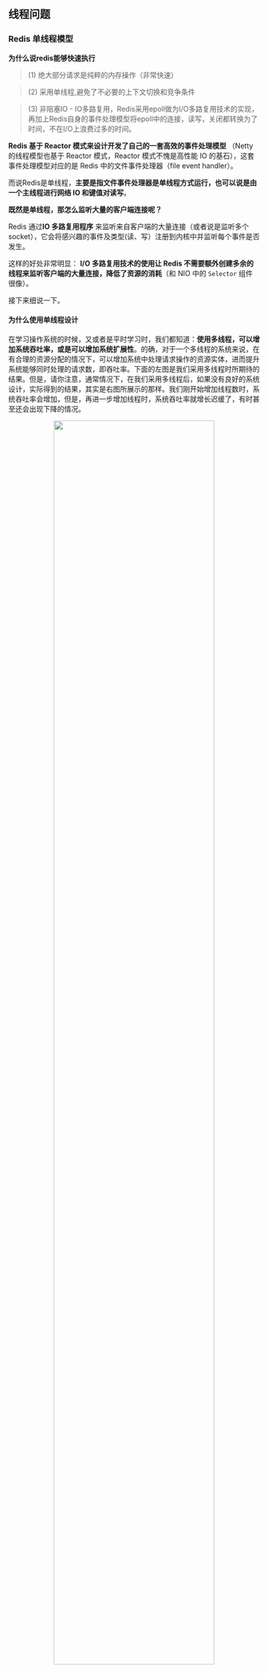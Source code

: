## 线程问题

###  Redis 单线程模型

**为什么说redis能够快速执行**

> (1) 绝大部分请求是纯粹的内存操作（非常快速）

> (2) 采用单线程,避免了不必要的上下文切换和竞争条件

> (3) 非阻塞IO - IO多路复用，Redis采用epoll做为I/O多路复用技术的实现，再加上Redis自身的事件处理模型将epoll中的连接，读写，关闭都转换为了时间，不在I/O上浪费过多的时间。

**Redis 基于 Reactor 模式来设计开发了自己的一套高效的事件处理模型** （Netty 的线程模型也基于 Reactor 模式，Reactor 模式不愧是高性能 IO 的基石），这套事件处理模型对应的是 Redis 中的文件事件处理器（file event handler）。

而说Redis是单线程，**主要是指文件事件处理器是单线程方式运行，也可以说是由一个主线程进行网络 IO 和键值对读写**。

**既然是单线程，那怎么监听大量的客户端连接呢？**

Redis 通过**IO 多路复用程序** 来监听来自客户端的大量连接（或者说是监听多个 socket），它会将感兴趣的事件及类型(读、写）注册到内核中并监听每个事件是否发生。

这样的好处非常明显： **I/O 多路复用技术的使用让 Redis 不需要额外创建多余的线程来监听客户端的大量连接，降低了资源的消耗**（和 NIO 中的 `Selector` 组件很像）。

接下来细说一下。

#### 为什么使用单线程设计

在学习操作系统的时候，又或者是平时学习时，我们都知道：**使用多线程，可以增加系统吞吐率，或是可以增加系统扩展性**。的确，对于一个多线程的系统来说，在有合理的资源分配的情况下，可以增加系统中处理请求操作的资源实体，进而提升系统能够同时处理的请求数，即吞吐率。下面的左图是我们采用多线程时所期待的结果。但是，请你注意，通常情况下，在我们采用多线程后，如果没有良好的系统设计，实际得到的结果，其实是右图所展示的那样。我们刚开始增加线程数时，系统吞吐率会增加，但是，再进一步增加线程时，系统吞吐率就增长迟缓了，有时甚至还会出现下降的情况。

<center><img src="assets/image-20220728184422791.png" width="80%"></center>

为什么会出现这种情况呢？一个关键的瓶颈在于，系统中通常会存在被多线程同时访问的共享资源，比如一个共享的数据结构。当有多个线程要修改这个共享资源时，为了保证共享资源的正确性，就需要有额外的机制进行保证，而这个额外的机制，就会带来额外的开销。

共享资源的安全访问一直是多线程开发中的一个难点问题，如果没有精细的设计，比如说，只是简单地采用一个粗粒度互斥锁，就会出现不理想的结果：即使增加了线程，大部分线程也在等待获取访问共享资源的互斥锁，并行变串行，系统吞吐率并没有随着线程的增加而增加。而且，采用多线程开发一般会引入同步原语来保护共享资源的并发访问，这也会降低系统代码的易调试性和可维护性。为了避免这些问题，Redis 直接采用了单线程模式。

#### 为什么redis的单线程很快？

通常来说，单线程的处理能力要比多线程差很多，但是 Redis 却能使用单线程模型达到每秒数十万级别的处理能力，这是为什么呢？其实，这是 Redis 多方面设计选择的一个综合结果。

- 一方面，**Redis 的大部分操作在内存上完成**，再加上它采用了高效的数据结构，例如哈希表和跳表，这是它实现高性能的一个重要原因；
- 另一方面，就是 **Redis 采用了多路复用机制**，使其在网络 IO 操作中能并发处理大量的客户端请求，实现高吞吐率。接下来，我们就重点学习下多路复用机制。



### redis是单线程吗？

这里可以直接说结论：**redis不是单线程的，而是一个主线程进行网络 IO 和键值对读写，另外有三个常驻BIO线程分别处理：关闭文件、异步AOF刷盘、懒惰释放。**除了这四个线程，在执行bgsave(rdbSaveBackground)和BGREWRITEAOF(rewriteAppendOnlyFileBackground)都会**fork**出一个线程进行相应的操作。特别在redis6.0中，默认还会创建128个IO线程进行读写。

其中三个常驻BIO线程是在server进行初始化的时候就创建了，具体的函数就是initServerLast和bio.h下的函数。

#### 初始化BIO线程

在main函数中，服务器初始化过程最后会调用InitServerLast函数，这个函数就两个作用：①调用bioInit()初始化三个常驻BIO线程 ；②设置服务器内存使用量

```c
void InitServerLast() {
    //初始化三个常驻BIO线程
    bioInit();
    //设置服务器内存使用量
    server.initial_memory_usage = zmalloc_used_memory();
}
```

bioInit 函数是在bio.c文件中实现的，它的主要作用就是初始化BIO线程使用的数据结构，以及调用 pthread_create 函数创建多个常驻BIO线程。

先看下相关的宏和数据结构：

```c
/* Background job opcodes */
#define BIO_CLOSE_FILE    0 /* Deferred close(2) syscall. */
#define BIO_AOF_FSYNC     1 /* Deferred AOF fsync. */
#define BIO_LAZY_FREE     2 /* Deferred objects freeing. */
#define BIO_NUM_OPS       3  //BIO线程数量，也就是任务类型数量
```

在 bio.h 文件中，你还可以看到四个宏定义，**BIO_NUM_OPS**是BIO线程数量，也就是后台BIO任务类型数量，而 BIO_CLOSE_FILE、BIO_AOF_FSYNC 和 BIO_LAZY_FREE，它们分别表示三种后台任务的操作码，这些操作码可以用来标识不同的任务：

- BIO_CLOSE_FILE：关闭文件任务；
- BIO_AOF_FSYNC：AOF新增数据刷盘任务；
- BIO_LAZY_FREE：惰性删除任务。

```c
// 保存线程的数组
static pthread_t bio_threads[BIO_NUM_OPS];
// 保存互斥锁的数组,针对bio_jobs的锁
static pthread_mutex_t bio_mutex[BIO_NUM_OPS];
// 保存条件变量的两个数组
//用于BIO线程等待任务：每创建一个任务(bioCreateBackgroundJob)则唤醒线程；在bioProcessBackgroundJobs中如果没有任务则等待
static pthread_cond_t bio_newjob_cond[BIO_NUM_OPS];
//用于其它线程等待BIO线程：当其他线程等待某任务执行完成，可以调用bioWaitStepOfType进行等待，在bioProcessBackgroundJobs中最后会取消阻塞在
static pthread_cond_t bio_step_cond[BIO_NUM_OPS];
//以后台线程方式运行的任务列表，每个数组元素是一个list
static list *bio_jobs[BIO_NUM_OPS];
//用来表示每种任务中，处于等待状态的任务个数。将该数组每个元素初始化为 0，其实就是表示初始时，每种任务都没有待处理的具体任务。
static unsigned long long bio_pending[BIO_NUM_OPS];

struct bio_job {
    time_t time; //任务创建时间
    void *arg1, *arg2, *arg3;  //任务参数，如果不止三个参数，可以通过指针指向一个结构体或类似
};
```

然后来看下bio.c#bioInit函数，主要就是干了三件事情：

1）初始化相关数据结构。bioInit 函数首先会初始化互斥锁数组和条件变量数组。然后，该函数会调用 listCreate 函数，给 bio_jobs 这个数组的每个元素创建一个列表，同时给 bio_pending 数组的每个元素赋值为 0。

2）设置线程属性和栈大小。bioInit 函数会调用 pthread_attr_init 函数，初始化线程属性变量 attr，然后调用 pthread_attr_getstacksize 函数，获取线程的栈大小这一属性的当前值，并根据当前栈大小和 REDIS_THREAD_STACK_SIZE 宏定义的大小（默认值为 4MB），来计算最终的栈大小属性值。紧接着，bioInit 函数会调用 pthread_attr_setstacksize 函数，来设置栈大小这一属性值。

3）为每种后台任务创建一个线程。调用pthread_create 函数来创建线程。

```c
int  pthread_create(pthread_t *tidp, const  pthread_attr_t *attr,
( void *)(*start_routine)( void *), void  *arg);
```

可以看到，pthread_create 函数一共有 4 个参数，分别是：

- \*tidp，指向线程数据结构pthread_t 的指针；
- \*attr，指向线程属性结构pthread_attr_t 的指针；
- \*start_routine，线程所要运行的函数的起始地址，也是指向函数的指针；
- \*arg，传给运行函数的参数。

```c
void bioInit(void) {
    pthread_attr_t attr;
    pthread_t thread;
    size_t stacksize;
    int j;

    /* Initialization of state vars and objects */
    for (j = 0; j < BIO_NUM_OPS; j++) {
        //首先初始化互斥锁数组和条件变量数组
        pthread_mutex_init(&bio_mutex[j],NULL);
        pthread_cond_init(&bio_newjob_cond[j],NULL);
        pthread_cond_init(&bio_step_cond[j],NULL);
        //调用 listCreate 函数，给 bio_jobs 这个数组的每个元素创建一个列表
        bio_jobs[j] = listCreate();
        //将 bio_pending 数组的每个元素赋值为 0
        bio_pending[j] = 0;
    }

    //初始化线程属性
    pthread_attr_init(&attr);
    //获取线程的栈大小这一属性的当前值，并根据当前栈大小和 REDIS_THREAD_STACK_SIZE 宏定义的大小（默认值为 4MB），来计算最终的栈大小属性值。
    pthread_attr_getstacksize(&attr,&stacksize);
    if (!stacksize) stacksize = 1; //针对Solaris系统做处理
    while (stacksize < REDIS_THREAD_STACK_SIZE) stacksize *= 2;
    //设置栈大小这一属性值
    pthread_attr_setstacksize(&attr, stacksize);

    //依次为每种后台任务创建一个线程。循环的次数是由 BIO_NUM_OPS 宏定义决定的，也就是 3 次。
    //相应的，bioInit 函数就会调用 3 次 pthread_create 函数，并创建 3 个线程。
    for (j = 0; j < BIO_NUM_OPS; j++) {
        void *arg = (void*)(unsigned long) j;
        //bioInit 函数让这 3 个线程执行的函数都是 bioProcessBackgroundJobs。
        //在这三次线程的创建过程中，传给这个函数的参数分别是 0、1、2，因为三种后台任务类型 BIO_CLOSE_FILE、BIO_AOF_FSYNC 和 BIO_LAZY_FREE 对应的操作码，它们的取值分别为 0、1、2。
        if (pthread_create(&thread,&attr,bioProcessBackgroundJobs,arg) != 0) {
            serverLog(LL_WARNING,"Fatal: Can't initialize Background Jobs.");
            exit(1);
        }
        bio_threads[j] = thread;
    }
}
```

这里是创建了 3 个线程，因为一共有三种后台任务，而每一个线程处理一种任务，处理函数就是bioProcessBackgroundJobs ，该函数接收的参数分别是 0、1、2 ，也就是对应的三种后台任务类型 BIO_CLOSE_FILE、BIO_AOF_FSYNC 和 BIO_LAZY_FREE 对应的操作码。



#### BIO线程处理函数

上面已经介绍了，每一个BIO后台线程对应的处理函数就是bioProcessBackgroundJobs，根据初始化时传入的参数不同，具体的操作会有些许不同。

主要的逻辑就是一个死循环，在这个循环中，线程首先会从bio_jobs中获取当前处理类型的任务，如果没有任务，则进入相应的条件变量中阻塞，直到有新的该类型任务到达，则被唤醒，在下一个循环中获取该类型任务集合中的第一个任务，并根据类型进行不同的处理：

- 任务类型是 BIO_CLOSE_FILE，则调用 close 函数；
- 任务类型是 BIO_AOF_FSYNC，则调用 redis_fsync 函数；
- 任务类型是 BIO_LAZY_FREE，则再根据参数个数等情况，分别调用 lazyfreeFreeObjectFromBioThread、lazyfreeFreeDatabaseFromBioThread 和 lazyfreeFreeSlotsMapFromBioThread 这三个函数。

具体代码如下：

```c
void *bioProcessBackgroundJobs(void *arg) {
    struct bio_job *job;
    //获取当前函数要处理的任务类型
    //三种后台任务类型 BIO_CLOSE_FILE、BIO_AOF_FSYNC 和 BIO_LAZY_FREE 对应的操作码，它们的取值分别为 0、1、2。
    unsigned long type = (unsigned long) arg;
    sigset_t sigset;

    /* Check that the type is within the right interval. */
    if (type >= BIO_NUM_OPS) {
        serverLog(LL_WARNING,
                  "Warning: bio thread started with wrong type %lu",type);
        return NULL;
    }

    /* Make the thread killable at any time, so that bioKillThreads()
     * can work reliably. */
    pthread_setcancelstate(PTHREAD_CANCEL_ENABLE, NULL);
    pthread_setcanceltype(PTHREAD_CANCEL_ASYNCHRONOUS, NULL);

    //获取锁
    pthread_mutex_lock(&bio_mutex[type]);
    /* Block SIGALRM so we are sure that only the main thread will
     * receive the watchdog signal. */
    sigemptyset(&sigset);
    sigaddset(&sigset, SIGALRM);
    if (pthread_sigmask(SIG_BLOCK, &sigset, NULL))
        serverLog(LL_WARNING,
                  "Warning: can't mask SIGALRM in bio.c thread: %s", strerror(errno));

    while(1) {
        listNode *ln;

        //如果没有当前线程要处理的任务，则根据对应的条件变量进行等待
        if (listLength(bio_jobs[type]) == 0) {
            //在pthread_cond_wait之前必须获取该共享数据的互斥锁，线程挂起时释放锁，并在满足条件离开条件变量时重新加锁
            pthread_cond_wait(&bio_newjob_cond[type],&bio_mutex[type]);
            //被唤醒了，说明有任务了，进入下一次循环
            continue;
        }
        //获取当前类型的任务集合中第一个任务
        ln = listFirst(bio_jobs[type]);
        job = ln->value;
        /* It is now possible to unlock the background system as we know have
         * a stand alone job structure to process.*/
        //释放锁
        pthread_mutex_unlock(&bio_mutex[type]);

        // 判断当前处理的后台任务类型是哪一种
        if (type == BIO_CLOSE_FILE) {
            //如果是关闭文件任务，那就调用close函数
            close((long)job->arg1);
        } else if (type == BIO_AOF_FSYNC) {
            //如果是AOF同步写任务，那就调用redis_fsync函数(其实就是fsync)
            redis_fsync((long)job->arg1);
        } else if (type == BIO_LAZY_FREE) {
            /*
             * 如果是惰性删除任务，那根据任务的参数分别调用不同的惰性删除函数执行，分别调用 lazyfreeFreeObjectFromBioThread、lazyfreeFreeDatabaseFromBioThread 和 lazyfreeFreeSlotsMapFromBioThread 这三个函数。
             */
            if (job->arg1)
                lazyfreeFreeObjectFromBioThread(job->arg1);
            else if (job->arg2 && job->arg3)
                lazyfreeFreeDatabaseFromBioThread(job->arg2,job->arg3);
            else if (job->arg3)
                lazyfreeFreeSlotsMapFromBioThread(job->arg3);
        } else {
            serverPanic("Wrong job type in bioProcessBackgroundJobs().");
        }
        zfree(job);

        /* Lock again before reiterating the loop, if there are no longer
         * jobs to process we'll block again in pthread_cond_wait(). */
        pthread_mutex_lock(&bio_mutex[type]);
        // 任务执行完成后，调用listDelNode在任务队列中删除该任务
        listDelNode(bio_jobs[type],ln);
        // 将对应的等待任务个数减一
        bio_pending[type]--;

        // 取消阻塞在 bioWaitStepOfType() 上阻塞线程（如果有）
        pthread_cond_broadcast(&bio_step_cond[type]);
    }
}
```



#### 创建后台任务

后台任务是由bio.c#bioCreateBackgroundJob函数进行创建的：

```c
//type表示后台任务类型，以及该任务的三个参数
void bioCreateBackgroundJob(int type, void *arg1, void *arg2, void *arg3) {
    struct bio_job *job = zmalloc(sizeof(*job));

    job->time = time(NULL);
    job->arg1 = arg1;
    job->arg2 = arg2;
    job->arg3 = arg3;
    //加个互斥锁
    pthread_mutex_lock(&bio_mutex[type]);
    //将任务加到bio_jobs数组的对应任务列表中
    listAddNodeTail(bio_jobs[type],job);
    // 将对应任务列表上等待处理的任务个数加1
    bio_pending[type]++;
    //唤醒等待线程
    pthread_cond_signal(&bio_newjob_cond[type]);
    pthread_mutex_unlock(&bio_mutex[type]);
}
```

注意每创建一个任务，都要对该任务的集合进行加锁和释放锁，并且唤醒条件变量中的等待线程，这样等待线程就能及时的获取该任务并进行处理。

我们来看三个相关例子吧，分别对应三种类型的BIO：

1）**AOF的刷盘**。我们知道，每一条命令，都会记录到aof buf中，当刷盘的时候根据不同的策略来进行处理的，首先是先讲aof buf中的所有数据写入到aof file中，此时aof file还是在内核缓冲区中，必须进行一次fsync操作才能完成刷盘。而这一步always和everysec策略又有所不同：

```c
try_fsync:
    // 如果配置了no-appendfsync-on-rewrite，即在有aof rewrite或者是rdb save的子进程时不进行fsync，
    // 主要是避免对磁盘产生过大压力，执行fsync会造成阻塞过长时间
     if (server.aof_fsync == AOF_FSYNC_ALWAYS) {
        /* redis_fsync is defined as fdatasync() for Linux in order to avoid
         * flushing metadata. */
        latencyStartMonitor(latency);
        //调用fsync进行刷盘
        redis_fsync(server.aof_fd); /* Let's try to get this data on the disk */
        latencyEndMonitor(latency);
        latencyAddSampleIfNeeded("aof-fsync-always",latency);
        server.aof_fsync_offset = server.aof_current_size;
        server.aof_last_fsync = server.unixtime;
    } else if ((server.aof_fsync == AOF_FSYNC_EVERYSEC &&
                server.unixtime > server.aof_last_fsync)) {
        //因为unixtime是以秒为单位的，因此就可以判断出是不是超过了一秒
        //如果此时没有在fsync
        if (!sync_in_progress) {
            //创建一个aof刷盘的后台任务，由指定类型的BIO后台线程进行执行，类似于fsync，也是一个子线程进行执行，但并不一定立即执行，因为当前任务可能会等待
            aof_background_fsync(server.aof_fd);
            server.aof_fsync_offset = server.aof_current_size;
        }
        server.aof_last_fsync = server.unixtime;
    }
```

always策略是直接以主线程进行fsync，而everysec则是通过aof_background_fsync提交一个aof刷盘的后台任务：

```c
void aof_background_fsync(int fd) {
    //创建一个AOF Fsync后台任务
    bioCreateBackgroundJob(BIO_AOF_FSYNC,(void*)(long)fd,NULL,NULL);
}
```

2）**AOF重写的后序处理**。后序处理中有两处都创建了后台任务，分别是AOF刷盘任务和关闭文件任务。

```c
//进行一次fsync刷盘，因为前面又将rewrite buf中的数据写入文件了
if (server.aof_fsync == AOF_FSYNC_ALWAYS)
    redis_fsync(newfd);
else if (server.aof_fsync == AOF_FSYNC_EVERYSEC)
    //创建一个aof刷盘的后台任务，由指定类型的BIO后台线程进行执行，类似于fsync，也是一个子线程进行执行，但并不一定立即执行，因为当前任务可能会等待
    aof_background_fsync(newfd);
```

刷盘任务是因为在重写的时候，客户端请求的新命令会保存到rewrite buf中，然后在backgroundRewriteDoneHandler函数中进行写入到新的AOF文件中，这最后要进行一次刷盘。

```c
//异步关闭旧的AOF文件。创建一个关闭文件的后台任务，由指定类型的BIO后台线程进行执行。
if (oldfd != -1) bioCreateBackgroundJob(BIO_CLOSE_FILE,(void*)(long)oldfd,NULL,NULL);
```

关闭文件任务是因为server已经使用新的AOF文件了，旧的文件描述符指向的旧AOF文件就要进行关闭了，然而这个旧aof文件后序的情况其实对主程序来说没有任何影响，因此可以使用BIO后台任务异步的进行关闭，而减轻我们主线程的阻塞情况。（注意一点情况，在操作系统中，删除文件时，会判断打开这个文件的所有进程是否都已经关闭，如果还有一个进程没有关闭，那么这个文件的空间将不会释放，因此新的AOF文件重命名覆盖旧的AOF文件时，其实并没有真正删除旧的AOF文件，通过文件描述符还是可以获取的）

3）**内存淘汰策略中选取出一个最佳淘汰key进行删除**。当根据不同的淘汰策略选举出一个最佳淘汰key后，就要进行删除，其中一步就是判断是否借助BIO线程进行惰性删除：

```c
// 是否开启lazyfree机制
// lazyfree的原理就是在删除对象时只是进行逻辑删除，然后把对象丢给后台，让后台线程去执行真正的destruct，避免由于对象体积过大而造成阻塞。
if (server.lazyfree_lazy_eviction)
    dbAsyncDelete(db,keyobj);
else
    dbSyncDelete(db,keyobj);
```

而在lazyfree.c#dbAsyncDelete中有一步就是创建BIO的惰性删除任务：

```c
if (free_effort > LAZYFREE_THRESHOLD && val->refcount == 1) {
    atomicIncr(lazyfree_objects,1);
    bioCreateBackgroundJob(BIO_LAZY_FREE,val,NULL,NULL);
    dictSetVal(db->dict,de,NULL);
}
```



> 上述涉及到的AOF、BIO源码可以去看对应章节处，可以更好的进行理解。



### 多IO线程

实际上，在redis6.0中，Redis 在执行模型中还进一步使用了多线程来处理IO任务，这样设计的目的，就是为了**充分利用当前服务器的多核特性，使用多核运行多线程，让多线程帮助加速数据读取、命令解析以及数据写回的速度，提升 Redis 整体性能**。

虽然，Redis6.0 引入了多线程，但是 Redis 的多线程只是在网络数据的读写这类耗时操作上使用了， 执行命令仍然是单线程顺序执行。因此，你也不需要担心线程安全问题。

Redis6.0 的多线程默认是禁用的，只使用主线程。如需开启需要修改 redis 配置文件 `redis.conf` ：

``` bash
io-threads-do-reads yes
```

开启多线程后，还需要设置线程数，否则是不生效的。同样需要修改 redis 配置文件 `redis.conf` :

``` bash
io-threads 4 #官网建议4核的机器建议设置为2或3个线程，8核的建议设置为6个线程
```



#### 多 IO 线程的初始化

我在上篇文章给你介绍过，Redis 中的三个后台线程，是 server 在初始化过程的最后，调用 InitSeverLast 函数，而 InitServerLast 函数再进一步调用 bioInit 函数来完成的。如果我们在 Redis 6.0 中查看 InitServerLast 函数，会发现和 Redis 5.0 相比，该函数在调完 bioInit 函数后，又调用了 initThreadedIO 函数。而 initThreadedIO 函数正是用来初始化多 IO 线程的，这部分的代码调用如下所示：

```c
void InitServerLast() {
    //初始化三个常驻BIO线程
    bioInit();
    //调用initThreadedIO函数初始化IO线程
    initThreadedIO();
    //设置后台jemalloc线程，进行内存管理
    set_jemalloc_bg_thread(server.jemalloc_bg_thread);
    //设置服务器内存使用量
    server.initial_memory_usage = zmalloc_used_memory();
}
```

所以下面，我们就来看下 initThreadedIO 函数的主要执行流程，这个函数是在**networking.c**文件中实现的。

先看下相关的宏和数据结构：

```c
#define IO_THREADS_MAX_NUM 128
#define IO_THREADS_OP_READ 0
#define IO_THREADS_OP_WRITE 1

// 记录线程描述符的数组
pthread_t io_threads[IO_THREADS_MAX_NUM];
// 记录线程互斥锁
pthread_mutex_t io_threads_mutex[IO_THREADS_MAX_NUM];
// 记录线程待处理的客户端个数
_Atomic unsigned long io_threads_pending[IO_THREADS_MAX_NUM];
// IO操作是读还是写
int io_threads_op;      
// 记录线程对应处理的客户端，每一个数组元素是一个list
list *io_threads_list[IO_THREADS_MAX_NUM];
```

这里注意个全局变量**io_threads_op**，这个变量是用来切换IO线程的读写操作，初看到这个变量的时候，我在疑惑，为什么仅仅设置一个变量，而不是数组？后来看了源码，才明白了我的两个误点，这里注意一下：

1. **所有的IO线程都是统一执行读或写事件,不会有部分线程执行读操作，部分执行写操作**，在handleClientsWithPendingReadsUsingThreads中执行读操作；在handleClientsWithPendingWritesUsingThreads中执行写操作。
2. **所有的IO线程虽然在后台运行，但真正的执行操作并不是完全异步的，IO线程可以并行的执行，但是在IO线程并行的处理IO操作的时候主线程不能继续往下执行，而是等待所有的IO线程执行完毕**。这点可以看 "分配客户端读/写推迟操作" 小节。

然后再来看initThreadedIO函数，这个函数就干了三件事情：

1）设置 IO 线程的激活标志。这个激活标志保存在 redisServer 结构体类型的全局变量 server 当中，对应 redisServer 结构体的成员变量 **io_threads_active**。initThreadedIO 函数会把 io_threads_active 初始化为 0，表示 IO 线程还没有被激活。

2）会对设置的 IO 线程数量进行判断。这个数量就是保存在全局变量 server 的成员变量 **io_threads_num** 中的。那么在这里，IO 线程的数量判断会有三种结果。

- 如果 IO 线程数量为 1，就表示只有 1 个主 IO 线程，initThreadedIO 函数就直接返回了。此时，Redis server 的 IO 线程和 Redis 6.0 之前的版本是相同的；
- 如果 IO 线程数量大于宏定义 IO_THREADS_MAX_NUM（默认值为 128），那么 initThreadedIO 函数会报错，并退出整个程序；
- 如果 IO 线程数量大于 1，并且小于宏定义 **IO_THREADS_MAX_NUM**，那么，initThreadedIO 函数会执行一个循环流程，该流程的循环次数就是设置的 IO 线程数量。

3）循环初始化相关数据结构，并调用 **pthread_create** 函数创建相应数量的线程，这个函数在BIO后台线程中讲过了。对于 initThreadedIO 函数来说，它创建的线程要运行的函数是 **IOThreadMain**，参数是当前创建线程的编号。不过要注意的是，这个编号是从 1 开始的，编号为 0 的线程其实是运行 Redis server 主流程的主 IO 线程。

```c
void initThreadedIO(void) {
    //设置 IO 线程的激活标志,0表示 IO 线程还没有被激活
    server.io_threads_active = 0;

    // 如果用户选择了单个线程，则不要产生任何线程：我们将直接从主线程处理 IO。
    //此时就和redis6.0之前一样了
    if (server.io_threads_num == 1) return;

    //如果 IO 线程数量大于宏定义 IO_THREADS_MAX_NUM（默认值为 128），那么 initThreadedIO 函数会报错，并退出整个程序。
    if (server.io_threads_num > IO_THREADS_MAX_NUM) {
        serverLog(LL_WARNING,"Fatal: too many I/O threads configured. "
                  "The maximum number is %d.", IO_THREADS_MAX_NUM);
        exit(1);
    }

    //如果 IO 线程数量大于 1，并且小于宏定义 IO_THREADS_MAX_NUM，那么，initThreadedIO 函数会执行一个循环流程，该流程的循环次数就是设置的 IO 线程数量。
    for (int i = 0; i < server.io_threads_num; i++) {
        //调用 listCreate 函数，给 io_threads_list 这个数组的每个元素创建一个列表
        io_threads_list[i] = listCreate();
        if (i == 0) continue; //线程0是主线程，要从1开始创建

        /* Things we do only for the additional threads. */
        pthread_t tid;
        //初始化互斥锁数组
        pthread_mutex_init(&io_threads_mutex[i],NULL);
        //将 io_threads_pending 数组的每个元素赋值为 0
        io_threads_pending[i] = 0;
        //获取当前要创建的线程的互斥锁
        pthread_mutex_lock(&io_threads_mutex[i]);
        //让每个线程执行的函数都是IOThreadMain
        //参数是当前创建线程的编号,不过要注意的是，这个编号是从 1 开始的，编号为 0 的线程其实是运行 Redis server 主流程的主 IO 线程。
        if (pthread_create(&tid,NULL,IOThreadMain,(void*)(long)i) != 0) {
            serverLog(LL_WARNING,"Fatal: Can't initialize IO thread.");
            exit(1);
        }
        //初始化io_threads数组，设置值为线程标识
        io_threads[i] = tid;
    }
}
```



#### IO线程处理函数

每一个IO线程的处理函数都是 IOThreadMain ，也是在 networking.c 文件中定义的，它的主要执行逻辑是一个 while(1) 循环。在这个循环中，IOThreadMain 函数会把 io_threads_list 数组中，每个 IO 线程对应的待处理客户端列表读取出来，并依次取出要处理的客户端，然后根据线程要执行的操作标记进行不同的处理：

- io_threads_op 的值为宏定义 **IO_THREADS_OP_WRITE**：这表明该 IO 线程要做的是写操作，线程会调用 writeToClient 函数将数据写回客户端；
- io_threads_op 的值为宏定义 **IO_THREADS_OP_READ**：这表明该 IO 线程要做的是读操作，线程会调用 readQueryFromClient 函数从客户端读取数据。

```c
void *IOThreadMain(void *myid) {
    /* The ID is the thread number (from 0 to server.iothreads_num-1), and is
     * used by the thread to just manipulate a single sub-array of clients. */
    long id = (unsigned long)myid;
    char thdname[16];

    snprintf(thdname, sizeof(thdname), "io_thd_%ld", id);
    redis_set_thread_title(thdname);
    redisSetCpuAffinity(server.server_cpulist);
    makeThreadKillable();

    while(1) {
        //自旋，循环1000000次判断是否有待处理的客户端
        for (int j = 0; j < 1000000; j++) {
            if (io_threads_pending[id] != 0) break;
        }

        if (io_threads_pending[id] == 0) {
            //在延迟写的客户端分配函数handleClientsWithPendingWritesUsingThreads中:
            //调用startThreadedIO会释放所有互斥锁，这里可以获取继续执行
            //调用stopThreadedIOIfNeeded会获取所有互斥锁，这里会阻塞
            pthread_mutex_lock(&io_threads_mutex[id]);
            pthread_mutex_unlock(&io_threads_mutex[id]);
            continue;
        }

        serverAssert(io_threads_pending[id] != 0);

        if (tio_debug) printf("[%ld] %d to handle\n", id, (int)listLength(io_threads_list[id]));

        /* Process: note that the main thread will never touch our list
         * before we drop the pending count to 0. */
        listIter li;
        listNode *ln;
        // 获取IO线程要处理的客户端列表
        listRewind(io_threads_list[id],&li);
        while((ln = listNext(&li))) {
            // 从客户端列表中获取一个客户端
            client *c = listNodeValue(ln);
            if (io_threads_op == IO_THREADS_OP_WRITE) {
                // 如果线程操作是写操作，则调用writeToClient将数据写回客户端
                writeToClient(c,0);
            } else if (io_threads_op == IO_THREADS_OP_READ) {
                // 如果线程操作是读操作，则调用readQueryFromClient从客户端读取数据
                readQueryFromClient(c->conn);
            } else {
                serverPanic("io_threads_op value is unknown");
            }
        }
        // 处理完所有客户端后，清空该线程的客户端列表
        listEmpty(io_threads_list[id]);
        // 将该线程的待处理任务数量设置为0
        io_threads_pending[id] = 0;

        if (tio_debug) printf("[%ld] Done\n", id);
    }
}
```



#### 获取/释放互斥锁

**获取/释放互斥锁是为了方便主线程动态，灵活调整IO线程而设计的**，**当clients数量较少的时候可以方便直接停止IO线程。停止IO线程的阈值是，当等待写的client客户端数量小于IO线程数量的两倍，就会停止IO线程避免多线程带来不必要的开销**。

```c
int stopThreadedIOIfNeeded(void) {
    int pending = listLength(server.clients_pending_write);

    /* Return ASAP if IO threads are disabled (single threaded mode). */
    if (server.io_threads_num == 1) return 1;

    //如果待写客户端数量是否小于 IO 线程数量的 2 倍,则关闭IO线程
    if (pending < (server.io_threads_num*2)) {
        if (server.io_threads_active) stopThreadedIO();
        return 1;
    } else {
        return 0;
    }
}

void startThreadedIO(void) {
    if (tio_debug) { printf("S"); fflush(stdout); }
    if (tio_debug) printf("--- STARTING THREADED IO ---\n");
    serverAssert(server.io_threads_active == 0);
    //释放所有互斥锁
    for (int j = 1; j < server.io_threads_num; j++)
        pthread_mutex_unlock(&io_threads_mutex[j]);
    //设置激活标志为1
    server.io_threads_active = 1;
}

void stopThreadedIO(void) {
    /* We may have still clients with pending reads when this function
     * is called: handle them before stopping the threads. */
    handleClientsWithPendingReadsUsingThreads();
    if (tio_debug) { printf("E"); fflush(stdout); }
    if (tio_debug) printf("--- STOPPING THREADED IO [R%d] [W%d] ---\n",
                          (int) listLength(server.clients_pending_read),
                          (int) listLength(server.clients_pending_write));
    serverAssert(server.io_threads_active == 1);
    //获取所有互斥锁
    for (int j = 1; j < server.io_threads_num; j++)
        pthread_mutex_lock(&io_threads_mutex[j]);
    //设置激活标志位0
    server.io_threads_active = 0;
}
```

stopThreadedIO，startThreadedIO 和 stopThreadedIOIfNeeded这三个函数中有体现，其中在stopThreadedIOIfNeeded中会判断当前待写出客户端数量是否大于2倍IO线程数量，如果不是则会调用stopThreadedIO函数通过io_threads_mutex的方式停止所有IO线程（主线程除外，因为index是从1开始的）并且将io_threads_active设置为0，并且后续调用stopThreadedIOIfNeeded函数会返回0，在handleClientsWithPendingWritesUsingThreads函数中会直接调用handleClientsWithPendingWrites来使用单线程进行写出。

在handleClientsWithPendingWritesUsingThreads中一开始就会进行判断，流程： handleClientsWithPendingWritesUsingThreads-> stopThreadedIOIfNeeded -> stopThreadedIO -> 设置io_threads_active为0，并lock住IO线程 -> 直接返回1 -> handleClientsWithPendingWrites进行单线程处理

当待写出client的数量上来的时候，stopThreadedIOIfNeeded函数中判断，待写出client数量大于2倍IO线程数量，返回0，然后调用startThreadedIO激活IO线程。

> 具体的可以联系 “分配客户端写推迟操作” 小节。





#### 添加客户端推迟操作

**看到这里可能也会产生一些疑问，IO 线程要处理的客户端是如何添加到 io_threads_list 数组中的呢？**

简单点来说就是：

server 变量中有两个 List 类型的成员变量：**clients_pending_write** 和 **clients_pending_read**，它们分别记录了待写回数据的客户端和待读取数据的客户端。

server 在接收到客户端请求和给客户端返回数据的过程中，会根据一定条件，推迟客户端的读写操作，并分别把待读写的客户端保存到这两个列表中。而在每次server的循环中会调用一次beforeSleep函数，从而将列表中的客户端添加到 io_threads_list 数组中，交给 IO 线程进行处理。

因此，接下来将从两方面来讲解，即：如何添加客户端推迟操作、如何分配客户端推迟操作。

##### 添加客户端读推迟操作

Redis server 在和一个客户端建立连接后，就会开始监听这个客户端上的可读事件(AE_READABLE file event)，而处理可读事件的处理函数是 **readQueryFromClient**。来看下在redis6.0中的该函数：

```c
void readQueryFromClient(connection *conn) {
    //从连接数据结构中获取客户端
    client *c = connGetPrivateData(conn);
    int nread, readlen;
    size_t qblen;

    /* Check if we want to read from the client later when exiting from
     * the event loop. This is the case if threaded I/O is enabled. */
    // 判断是否推迟从客户端读取数据
    if (postponeClientRead(c)) return;

    /* Update total number of reads on server */
    atomicIncr(server.stat_total_reads_processed, 1);

    readlen = PROTO_IOBUF_LEN;
    /* If this is a multi bulk request, and we are processing a bulk reply
     * that is large enough, try to maximize the probability that the query
     * buffer contains exactly the SDS string representing the object, even
     * at the risk of requiring more read(2) calls. This way the function
     * processMultiBulkBuffer() can avoid copying buffers to create the
     * Redis Object representing the argument. */
    //这段代码重新设置读取数据的大小，避免频繁拷贝数据
    //如果当前请求是一个multi bulk类型的，并且要处理的bulk的大小大于REDIS_MBULK_BIG_ARG（32KB），则将读取数据大小设置为该bulk剩余数据的大小。
    if (c->reqtype == PROTO_REQ_MULTIBULK && c->multibulklen && c->bulklen != -1
        && c->bulklen >= PROTO_MBULK_BIG_ARG)
    {
        ssize_t remaining = (size_t)(c->bulklen+2)-sdslen(c->querybuf);

        /* Note that the 'remaining' variable may be zero in some edge case,
         * for example once we resume a blocked client after CLIENT PAUSE. */
        if (remaining > 0 && remaining < readlen) readlen = remaining;
    }

    //读取的请求内容会存储到redisClient->querybuf中
    //此处代码调整querybuf大小以便容纳这次read的数据
    qblen = sdslen(c->querybuf);
    if (c->querybuf_peak < qblen) c->querybuf_peak = qblen;
    //可能存在一次copy,如果buffer的空闲空间小于readlen，则buffer大小翻倍，并将数据拷贝到新buffer
    c->querybuf = sdsMakeRoomFor(c->querybuf, readlen);
    //调用read系统调用，读取readlen大小的数据，并存储到querybuf中
    nread = read(fd, c->querybuf+qblen, readlen);
    //校验read的返回值，检测出错。如果read返回0，则客户端关闭连接，会释放掉该客户端。
    if (nread == -1) {
        //EAGAIN表示read不到数据
        if (errno == EAGAIN) {
            return;
        } else {
            serverLog(LL_VERBOSE, "Reading from client: %s",strerror(errno));
            freeClient(c);
            return;
        }
    } else if (nread == 0) {
        serverLog(LL_VERBOSE, "Client closed connection");
        freeClient(c);
        return;
    } else if (c->flags & CLIENT_MASTER) {
        /* Append the query buffer to the pending (not applied) buffer
         * of the master. We'll use this buffer later in order to have a
         * copy of the string applied by the last command executed. */
        c->pending_querybuf = sdscatlen(c->pending_querybuf,
                                        c->querybuf+qblen,nread);
    }

    sdsIncrLen(c->querybuf,nread);
    c->lastinteraction = server.unixtime;
    if (c->flags & CLIENT_MASTER) c->read_reploff += nread;
    server.stat_net_input_bytes += nread;
    //判断客户端的请求buffer是否超过配置的值server.client_max_querybuf_len（1GB），如果超过，会拒绝服务，并关闭该客户端。
    if (sdslen(c->querybuf) > server.client_max_querybuf_len) {
        sds ci = catClientInfoString(sdsempty(),c), bytes = sdsempty();

        bytes = sdscatrepr(bytes,c->querybuf,64);
        serverLog(LL_WARNING,"Closing client that reached max query buffer length: %s (qbuf initial bytes: %s)", ci, bytes);
        sdsfree(ci);
        sdsfree(bytes);
        freeClient(c);
        return;
    }

    /* There is more data in the client input buffer, continue parsing it
     * in case to check if there is a full command to execute. */
    processInputBuffer(c);
}
```

其实该函数和redis5.0大体相同，不同的大体就两点：

- 开头调用postponeClientRead判断是否推迟从客户端读取数据；
- 结尾调用processInputBuffer直接进行解析输入的数据，而不是调用processInputBufferAndReplicate如果是master服务器还要进行一次复制。

现在，我们就来看下 **postponeClientRead** 函数的执行逻辑。这个函数会根据四个条件判断能否推迟从客户端读取数据：

```c
int postponeClientRead(client *c) {
    if (server.io_threads_active &&
        server.io_threads_do_reads &&
        !clientsArePaused() &&
        !ProcessingEventsWhileBlocked &&
        !(c->flags & (CLIENT_MASTER|CLIENT_SLAVE|CLIENT_PENDING_READ)))
    {
        c->flags |= CLIENT_PENDING_READ; //设置推迟标志
        listAddNodeHead(server.clients_pending_read,c);  //加入clients_pending_read
        return 1;
    } else {
        return 0;
    }
}
```

1. **全局变量 server 的 io_threads_active 值为 1**。这表示多 IO 线程已经激活。我刚才说过，这个变量值在 initThreadedIO 函数中是会被初始化为 0 的，也就是说，多 IO 线程初始化后，默认还没有激活（我一会儿还会给你介绍这个变量值何时被设置为 1）；
2. **全局变量 server 的 io_threads_do_read 值为 1**。这表示多 IO 线程可以用于处理延后执行的客户端读操作。这个变量值是在 Redis 配置文件 redis.conf 中，通过配置项 io-threads-do-reads 设置的，默认值为 no，也就是说，多 IO 线程机制默认并不会用于客户端读操作。所以，如果你想用多 IO 线程处理客户端读操作，就需要把 io-threads-do-reads 配置项设为 yes；
3. **ProcessingEventsWhileBlocked 变量值为 0**。这表示 processEventsWhileBlokced 函数没有在执行。ProcessingEventsWhileBlocked 是一个全局变量，它会在 processEventsWhileBlokced 函数执行时被设置为 1，在 processEventsWhileBlokced 函数执行完成时被设置为 0。而 processEventsWhileBlokced 函数是在networking.c文件中实现的。当 Redis 在读取 RDB 文件或是 AOF 文件时，这个函数会被调用，用来处理事件驱动框架捕获到的事件。这样就避免了因读取 RDB 或 AOF 文件造成 Redis 阻塞，而无法及时处理事件的情况。所以，当 processEventsWhileBlokced 函数执行处理客户端可读事件时，这些客户端读操作是不会被推迟执行的；
4. **客户端现有标识不能有 CLIENT_MASTER、CLIENT_SLAVE 和 CLIENT_PENDING_READ**。其中，CLIENT_MASTER 和 CLIENT_SLAVE 标识分别表示客户端是用于主从复制的客户端，也就是说，这些客户端不会推迟读操作。CLIENT_PENDING_READ 本身就表示一个客户端已经被设置为推迟读操作了，所以，对于已带有 CLIENT_PENDING_READ 标识的客户端，postponeClientRead 函数就不会再推迟它的读操作了。总之，只有前面这四个条件都满足了，postponeClientRead 函数才会推迟当前客户端的读操作。具体来说，postponeClientRead 函数会给该客户端设置 CLIENT_PENDING_REA 标识，并调用 listAddNodeHead 函数，把这个客户端添加到全局变量 server 的 clients_pending_read 列表中。



##### 添加客户端写推迟操作

Redis 在执行了客户端命令，要给客户端返回结果时，会调用 addReply 函数判断是否要返回数据并将待返回结果写入客户端输出缓冲区：

```c
void addReply(client *c, robj *obj) {
    //判断是否需要返回数据，并且将当前 client 添加到等待写返回数据队列中(server.clients_pending_write)。
    if (prepareClientToWrite(c) != C_OK) return;

    if (sdsEncodedObject(obj)) {
        // 需要将响应内容添加到output buffer中。总体思路是，先尝试向固定buffer添加，添加失败的话，在尝试添加到响应链表
        if (_addReplyToBuffer(c,obj->ptr,sdslen(obj->ptr)) != C_OK)
            _addReplyStringToList(c,obj->ptr,sdslen(obj->ptr));
    } else if (obj->encoding == OBJ_ENCODING_INT) {
        char buf[32];
        size_t len = ll2string(buf,sizeof(buf),(long)obj->ptr);
        if (_addReplyToBuffer(c,buf,len) != C_OK)
            _addReplyStringToList(c,buf,len);
    } else {
        serverPanic("Wrong obj->encoding in addReply()");
    }
}
```

在函数一开始的时候，就会调用prepareClientToWrite函数判断是否需要返回数据：

```c
int prepareClientToWrite(client *c) {
    // 如果是 lua client 则直接OK
    if (c->flags & (CLIENT_LUA|CLIENT_MODULE)) return C_OK;

    //如果客户端设置了CLIENT_CLOSE_ASAP标识，不需要发送返回值
    if (c->flags & CLIENT_CLOSE_ASAP) return C_ERR;

     // 客户端发来过 REPLY OFF 或者 SKIP 命令，不需要发送返回值
    if (c->flags & (CLIENT_REPLY_OFF|CLIENT_REPLY_SKIP)) return C_ERR;

    // master 作为client 向 slave 发送命令，不需要接收返回值
    if ((c->flags & CLIENT_MASTER) &&
        !(c->flags & CLIENT_MASTER_FORCE_REPLY)) return C_ERR;

    // AOF loading 时的假client 不需要返回值
    if (!c->conn) return C_ERR; 

 
    //如果当前客户端没有待写回数据，调用clientInstallWriteHandler函数
    if (!clientHasPendingReplies(c) && !(c->flags & CLIENT_PENDING_READ))
        clientInstallWriteHandler(c);

    return C_OK;
}

```

这个函数会根据客户端设置的标识进行一系列的判断。其中，该函数会调用 clientHasPendingReplies 函数，判断当前客户端是否还有留存在输出缓冲区中的数据等待写回。

如果没有的话，那么，prepareClientToWrite 就会调用 clientInstallWriteHandler 函数，再进一步判断能否推迟该客户端写操作：

```c
void clientInstallWriteHandler(client *c) {
    /* Schedule the client to write the output buffers to the socket only
     * if not already done and, for slaves, if the slave can actually receive
     * writes at this stage. */
    /*
     * 1. 客户端没有设置过 CLIENT_PENDING_WRITE 标识，即没有被推迟过执行写操作；
     * 2. 客户端所在实例没有进行主从复制，或者客户端所在实例是主从复制中的从节点，但全量复制的 RDB 文件已经传输完成，客户端可以接收请求。
     */
    if (!(c->flags & CLIENT_PENDING_WRITE) &&
        (c->replstate == REPL_STATE_NONE ||
         (c->replstate == SLAVE_STATE_ONLINE && !c->repl_put_online_on_ack)))
    {
        /* Here instead of installing the write handler, we just flag the
         * client and put it into a list of clients that have something
         * to write to the socket. This way before re-entering the event
         * loop, we can try to directly write to the client sockets avoiding
         * a system call. We'll only really install the write handler if
         * we'll not be able to write the whole reply at once. */
        // 将客户端的标识设置为待写回，即CLIENT_PENDING_WRITE
        c->flags |= CLIENT_PENDING_WRITE;
        // 将客户端加入clients_pending_write列表
        listAddNodeHead(server.clients_pending_write,c);
    }
}
```

一般满足两个条件，clientInstallWriteHandler 函数就会把客户端标识设置为 CLIENT_PENDING_WRITE，表示推迟该客户端的写操作。同时，clientInstallWriteHandler 函数会把这个客户端添加到全局变量 server 的待写回客户端列表中，也就是 clients_pending_write 列表中。

> **其实上面的操作和redis5.0的操作是完全相同的，不同的地方在于redis5.0中是将clients_pending_write列表中的等待写操作在下一次循环时创建file event再进行返回给客户端，而redis6.0中是借助IO线程进行后台的返回。**





#### 分配客户端推迟操作

不过，当 Redis 使用 clients_pending_read 和 clients_pending_write 两个列表，保存了推迟执行的客户端后，这些客户端又是如何分配给多 IO 线程执行的呢？这就和下面两个函数相关了：

- **handleClientsWithPendingReadsUsingThreads** 函数：该函数主要负责将 clients_pending_read 列表中的客户端分配给 IO 线程进行处理；
- **handleClientsWithPendingWritesUsingThreads** 函数：该函数主要负责将 clients_pending_write 列表中的客户端分配给 IO 线程进行处理。

在 Redis 6.0 版本的代码中，事件驱动框架同样是调用 aeMain 函数来执行事件循环流程，该循环流程会调用 aeProcessEvents 函数处理各种事件。而**在 aeProcessEvents 函数实际调用 aeApiPoll 函数捕获 IO 事件之前，beforeSleep 函数会被调用**。

> 这里和redis5.0有些许不同，在redis5.0中，beforeSleep函数是在aeProcessEvents 调用之前进行调用的，而在redis6.0中是放在了计算最快发生的定时器事件的发生时间之后、调用 aeApiPoll 函数捕获 IO 事件之前。不同之处在于定时器时间的发生时间的变化，进而导致aeApiPoll 函数捕获 IO 事件 能阻塞的时间发生变化。

在beforeSleep函数中就会调用**handleClientsWithPendingReadsUsingThreads**和**handleClientsWithPendingWritesUsingThreads** 这两个函数：

```c
void beforeSleep(struct aeEventLoop *eventLoop) {
    ...
    handleClientsWithPendingReadsUsingThreads();
    ...
    handleClientsWithPendingWritesUsingThreads();
    ...
}
```



##### 分配客户端读推迟操作

**handleClientsWithPendingReadsUsingThreads** 函数主要负责将 clients_pending_read 列表中的客户端分配给 IO 线程进行处理。

这里注意一个很容易忽视的问题，**每一个IO线程做的事情仅仅是读取客户端的所有数据存储到queryBuf中，然后解析第一条命令。这里第一条命令并不会执行，并且后序的命令也不会进行解析！！**因为如果并发的执行命令，就会产生线程安全问题，而这明显不符合redis的设计原则！！！而控制函数的执行是靠CLIENT_PENDING_READ和CLIENT_PENDING_COMMAND这两个标识来实现的。

```c
int handleClientsWithPendingReadsUsingThreads(void) {
    //1.先进行一些判断：
    //根据全局变量 server 的 io_threads_active 成员变量，判定 IO 线程是否激活，
    // 并根据 server 的 io_threads_do_reads 成员变量，判定用户是否设置了 Redis 可以用 IO 线程处理待读客户端
    if (!server.io_threads_active || !server.io_threads_do_reads) return 0;
    //获取 clients_pending_read 列表的长度，这代表了要处理的待读客户端个数
    int processed = listLength(server.clients_pending_read);
    if (processed == 0) return 0;

    if (tio_debug) printf("%d TOTAL READ pending clients\n", processed);

    /* Distribute the clients across N different lists. */
    listIter li;
    listNode *ln;
    listRewind(server.clients_pending_read,&li);
    int item_id = 0;
    //2. 遍历每一个客户端，这里采用了一个类似RoundRobin的策略，就是所有客户端依次轮询分配给IO线程
    while((ln = listNext(&li))) {
        client *c = listNodeValue(ln);
        int target_id = item_id % server.io_threads_num;
        listAddNodeTail(io_threads_list[target_id],c);
        item_id++;
    }

    /* Give the start condition to the waiting threads, by setting the
     * start condition atomic var. */
    //将 IO 线程的操作标识设置为读操作
    io_threads_op = IO_THREADS_OP_READ;
    //设置每一个IO线程待处理的客户端数量
    for (int j = 1; j < server.io_threads_num; j++) {
        int count = listLength(io_threads_list[j]);
        io_threads_pending[j] = count;
    }

    /* Also use the main thread to process a slice of clients. */
    // 3. 使用主线程来处理一部分客户端
    //取出数组0元素中的待处理客户端，并调用readQueryFromClient进行处理
    //注意这里主线程仅仅只是读取客户端的所有数据到querybuf中，并解析出每一个客户端的第一个命令，而且并不能执行，在后续串行的进行执行
    listRewind(io_threads_list[0],&li);
    while((ln = listNext(&li))) {
        client *c = listNodeValue(ln);
        readQueryFromClient(c->conn);
    }
    // 处理完后，清空0号列表,也就是清空主线程待处理的客户端
    listEmpty(io_threads_list[0]);

    /* Wait for all the other threads to end their work. */
    //4. 等待所有 IO 线程完成待读客户端的处理
    //注意每一个IO线程仅仅只是读取客户端的所有数据到querybuf中，并解析出每一个客户端的第一个命令，而且并不能执行，在后续串行的进行执行。
    //命令并行的执行就会出现并发问题，而这显然不符合redis的设计理念
    while(1) {
        unsigned long pending = 0;
        for (int j = 1; j < server.io_threads_num; j++)
            pending += io_threads_pending[j];
        if (pending == 0) break;
    }
    if (tio_debug) printf("I/O READ All threads finshed\n");

    /* Run the list of clients again to process the new buffers. */
    // 5. 再次遍历一遍 clients_pending_read 列表，这是一个串行的执行
    // 这里主要是对每一个客户端解析出来的第一条命令进行执行，并继续解析第一条命令后的命令和执行
    while(listLength(server.clients_pending_read)) {
        //依次取出其中的客户端
        ln = listFirst(server.clients_pending_read);
        client *c = listNodeValue(ln);
        //取消到当前客户端的CLIENT_PENDING_READ标识，不然执行完第一条命令后在processInputBuffer中不能解析后序的命令并执行
        c->flags &= ~CLIENT_PENDING_READ;
        listDelNode(server.clients_pending_read,ln);
        /* Clients can become paused while executing the queued commands,
         * so we need to check in between each command. If a pause was
         * executed, we still remove the command and it will get picked up
         * later when clients are unpaused and we re-queue all clients. */
        // 客户端在执行排队的命令时可能会暂停，因此我们需要在每个命令之间进行检查。
        // 如果执行了暂停，我们仍然会删除该命令，并且稍后会在客户端取消暂停并重新排队时在将该客户端拾取。
        if (clientsArePaused()) continue;

        // 执行当前客户端解析出来的第一条命令
        if (processPendingCommandsAndResetClient(c) == C_ERR) {
            /* If the client is no longer valid, we avoid
             * processing the client later. So we just go
             * to the next. */
            continue;
        }

        //当前客户端可能出了一条命令外还有其它命令，此时客户端没有CLIENT_PENDING_READ和CLIENT_PENDING_COMMAND标识,
        //因此可以在一个循环中执行剩下的所有命令
        processInputBuffer(c);

        /* We may have pending replies if a thread readQueryFromClient() produced
         * replies and did not install a write handler (it can't).
         */
        // 如果线程 readQueryFromClient() 产生了回复并且没有去进行写处理（它不能），可以进行推迟
        if (!(c->flags & CLIENT_PENDING_WRITE) && clientHasPendingReplies(c))
            clientInstallWriteHandler(c);
    }

    /* Update processed count on server */
    server.stat_io_reads_processed += processed;

    return processed;
}
```

在handleClientsWithPendingReadsUsingThreads中一共就干了五件事情：

1）进行一些判断。判定 IO 线程是否激活，并且根据 server 的 io_threads_do_reads 成员变量，判定用户是否设置了 Redis 可以用 IO 线程处理待读客户端，只有在 IO 线程激活，并且 IO 线程可以用于处理待读客户端时，handleClientsWithPendingReadsUsingThreads 函数才会继续执行，否则该函数就直接结束返回了；获取 clients_pending_read列表的长度，这代表了要处理的待读客户端个数，如果没有待处理的客户端则执行返回。

2）分配客户端，并进行相应变量设置。遍历每一个客户端，采用了一个类似RoundRobin的策略，就是将所有客户端依次轮询分配给IO线程；将 IO 线程的操作标识io_threads_op设置为读操作，也就是IO_THREADS_OP_READ，然后，遍历 io_threads_list 数组中的每个元素列表长度，等待每个线程处理的客户端数量，赋值给 io_threads_pending 数组。

3）使用主线程来处理一部分客户端。取出数组0元素中的待处理客户端，并调用readQueryFromClient进行处理，注意这里主线程仅仅只是读取客户端的所有数据到querybuf中，并解析出每一个客户端的第一个命令，而且并不能执行，在后续串行的进行执行。

4）等待所有 IO 线程完成待读客户端的处理。注意每一个IO线程仅仅只是读取客户端的所有数据到querybuf中，并解析出每一个客户端的第一个命令，而且并不能执行，在后续串行的进行执行。命令并行的执行就会出现并发问题，而这显然不符合redis的设计理念。

5）再次遍历一遍 clients_pending_read 列表，对每一个客户端解析出来的第一条命令进行执行，并继续解析第一条命令后的命令并执行。这是一个串行操作。



上诉的代码如果不看更深一层的源代码可能会很懵逼，这里继续进行一个讲解，一定要牢记**CLIENT_PENDING_READ**和**CLIENT_PENDING_COMMAND**这两个标识！！！

1）首先，我们在postponeClientRead中知道一旦一个客户端的读任务要被推迟，那么一定会设置**CLIENT_PENDING_READ**标识；

2）在handleClientsWithPendingReadsUsingThreads中，不论是主线程还是IO线程都是调用readQueryFromClient函数进行操作，这个函数大体只干两件时间：①将客户端的数据全部读取到querybuf中；②调用processInputBuffer解析命令并执行；

3）重点就在processInputBuffer函数上。简单看下源码;

```c
void processInputBuffer(client *c) {
    /* Keep processing while there is something in the input buffer */
    while(c->qb_pos < sdslen(c->querybuf)) {
        //如果客户端暂停了则返回
        if (!(c->flags & CLIENT_SLAVE) && 
            !(c->flags & CLIENT_PENDING_READ) && 
            clientsArePaused()) break;

        /* Immediately abort if the client is in the middle of something. */
        //如果客户端正在处理某事，则立即中止
        if (c->flags & CLIENT_BLOCKED) break;

        /* Don't process more buffers from clients that have already pending
         * commands to execute in c->argv. */
        //如果客户端设置了CLIENT_PENDING_COMMAND,则说明此时已经有待命令要执行了，则立即中止
        if (c->flags & CLIENT_PENDING_COMMAND) break;

        ...  省略解析操作  ...

        //如果此时是推迟的客户端读操作，则不能简单的执行，要设置CLIENT_PENDING_COMMAND，推迟执行
        if (c->flags & CLIENT_PENDING_READ) {
            c->flags |= CLIENT_PENDING_COMMAND;
            break;
        }

        /* We are finally ready to execute the command. */
        if (processCommandAndResetClient(c) == C_ERR) {
            /* If the client is no longer valid, we avoid exiting this
                 * loop and trimming the client buffer later. So we return
                 * ASAP in that case. */
            return;
        }
    }
}
```

上诉列出来的就是关键部分，也是redis6.0和redis5.0中该函数不同的部分，而这不同就是针对多IO线程进行的修改。

当第一次进行该函数时，客户端并没有**CLIENT_PENDING_COMMAND**标识，会继续执行下去，当解析完第一条命令后、准备执行前，会判断当前客户端是否具体推迟写标识，即**CLIENT_PENDING_READ**，如果没有，则执行命令并进行下一次循环；如果有，则给客户端加上**CLIENT_PENDING_COMMAND**标识，表示推迟执行命令，并结束当前循环。

这里简单总结一下：

1. 如果客户端推迟了读操作，则在IO线程执行操作的时候必带有**CLIENT_PENDING_READ**和**CLIENT_PENDING_COMMAND**标识（只要有**CLIENT_PENDING_READ**标识就会带上**CLIENT_PENDING_COMMAND**标识），这样只能解析第一条命令；
2. 如果客户端没有推迟读操作，或者是在handleClientsWithPendingReadsUsingThreads中主线程执行完推迟客户端的第一条命令后调用processInputBuffer进行后续命令的解析和执行，则此刻客户端不带有**CLIENT_PENDING_READ**和**CLIENT_PENDING_COMMAND**标识，可以一直循环直到所有的命令执行完毕。

4）而主线程在执行后续命令的解析和执行的时候，会依次删除客户端的**CLIENT_PENDING_READ**和**CLIENT_PENDING_COMMAND**标识。

```c
while(listLength(server.clients_pending_read)) {
    //依次取出其中的客户端
    ln = listFirst(server.clients_pending_read);
    client *c = listNodeValue(ln);
    //取消到当前客户端的CLIENT_PENDING_READ标识，不然执行完第一条命令后在processInputBuffer中不能解析后序的命令并执行
    c->flags &= ~CLIENT_PENDING_READ;
    listDelNode(server.clients_pending_read,ln);
```

遍历每个客户端的时候，会删除客户端的CLIENT_PENDING_READ标识，没有这个标识，后续的processInputBuffer操作就不会给客户端加上**CLIENT_PENDING_COMMAND**标识。

```c
int processPendingCommandsAndResetClient(client *c) {
    //如果有 CLIENT_PENDING_COMMAND 标识，表明该客户端中的命令已经被某一个 IO 线程解析过，已经可以被执行了
    if (c->flags & CLIENT_PENDING_COMMAND) {
        //先取消掉当前客户端的CLIENT_PENDING_COMMAND标识，不然执行完当前命令后不能解析后序的命令并执行
        c->flags &= ~CLIENT_PENDING_COMMAND;
        if (processCommandAndResetClient(c) == C_ERR) {
            return C_ERR;
        }
    }
    return C_OK;
}
```

执行当前客户端的第一条命令之前，会取消客户端的**CLIENT_PENDING_COMMAND**标识。

而在取消了上诉的两个标识后，processInputBuffer就会一直循环解析和执行客户端的所有命令。





##### 分配客户端写推迟操作

和待读客户端的分配处理类似，待写客户端分配处理是由 **handleClientsWithPendingWritesUsingThreads** 函数来完成的，主要就是将 clients_pending_write 列表中的客户端分配给 IO 线程进行处理。该函数也是在 **beforeSleep** 函数中被调用的。

```c
int handleClientsWithPendingWritesUsingThreads(void) {
    int processed = listLength(server.clients_pending_write);
    if (processed == 0) return 0; /* Return ASAP if there are no clients. */

    /* If I/O threads are disabled or we have few clients to serve, don't
     * use I/O threads, but thejboring synchronous code. */
    //1. 如果当前只有一个线程或者可以停止使用IO线程(即待写客户端数量是否小于 IO 线程数量的 2 倍)则调用handleClientsWithPendingWrites函数进行处理，
    //就和redis5.0中相同的处理方式一样：1. 将缓冲值写入client的socket中，如果写完，则跳过之后的操作；2. 还有数据未写入，注册写事件，后序进行处理
    if (server.io_threads_num == 1 || stopThreadedIOIfNeeded()) {
        return handleClientsWithPendingWrites();
    }

    /* Start threads if needed. */
    //判断 IO 线程是否已激活。如果没有激活，它就会调用 startThreadedIO 函数，
    //把全局变量 server 的 io_threads_active 成员变量值设置为 1，表示 IO 线程已激活
    if (!server.io_threads_active) startThreadedIO();

    if (tio_debug) printf("%d TOTAL WRITE pending clients\n", processed);

    /* Distribute the clients across N different lists. */
    //2. 把待写客户端，按照轮询方式分配给 IO 线程，添加到 io_threads_list 数组各元素中
    // 并取消客户端的CLIENT_PENDING_WRITE标志，
    listIter li;
    listNode *ln;
    listRewind(server.clients_pending_write,&li);
    int item_id = 0;
    while((ln = listNext(&li))) {
        client *c = listNodeValue(ln);
        c->flags &= ~CLIENT_PENDING_WRITE;

        /* Remove clients from the list of pending writes since
         * they are going to be closed ASAP. */
        if (c->flags & CLIENT_CLOSE_ASAP) {
            listDelNode(server.clients_pending_write, ln);
            continue;
        }

        int target_id = item_id % server.io_threads_num;
        listAddNodeTail(io_threads_list[target_id],c);
        item_id++;
    }

    /* Give the start condition to the waiting threads, by setting the
     * start condition atomic var. */
    //将 IO 线程的操作标识设置为写操作
    io_threads_op = IO_THREADS_OP_WRITE;
    //设置每一个IO线程待处理的客户端数量
    for (int j = 1; j < server.io_threads_num; j++) {
        int count = listLength(io_threads_list[j]);
        io_threads_pending[j] = count;
    }

    /* Also use the main thread to process a slice of clients. */
    //3. 使用主线程来处理一部分客户端
    listRewind(io_threads_list[0],&li);
    while((ln = listNext(&li))) {
        client *c = listNodeValue(ln);
        writeToClient(c,0);
    }
    listEmpty(io_threads_list[0]);

    /* Wait for all the other threads to end their work. */
    //4. 等待所有 IO 线程完成待读客户端的处理
    while(1) {
        unsigned long pending = 0;
        for (int j = 1; j < server.io_threads_num; j++)
            pending += io_threads_pending[j];
        if (pending == 0) break;
    }
    if (tio_debug) printf("I/O WRITE All threads finshed\n");

    /* Run the list of clients again to install the write handler where
     * needed. */
    // 5. 再次遍历一遍 clients_pending_read 列表
    listRewind(server.clients_pending_write,&li);
    while((ln = listNext(&li))) {
        client *c = listNodeValue(ln);

        /* Install the write handler if there are pending writes in some
         * of the clients. */
        //如果有客户端还有留存在缓冲区中的数据，那么，就调用 connSetWriteHandler 函数注册可写事件，而这个可写事件对应的回调函数是 sendReplyToClient 函数。
        if (clientHasPendingReplies(c) &&
            connSetWriteHandler(c->conn, sendReplyToClient) == AE_ERR)
        {
            freeClientAsync(c);
        }
    }
    listEmpty(server.clients_pending_write);

    /* Update processed count on server */
    server.stat_io_writes_processed += processed;

    return processed;
}
```

类似，在handleClientsWithPendingWritesUsingThreads中一共就干了五件事情(主要是第一步和第二步的不同)：

1）进行一些判断。如果当前只有一个线程或者可以停止使用IO线程(即**待写客户端数量是否小于 IO 线程数量的 2 倍**)则调用handleClientsWithPendingWrites函数进行处理，这样做的目的，主要是为了在待写客户端数量不多时，**避免采用多线程，从而节省 CPU 开销**；判断IO 线程是否已激活，如果没有激活，它就会调用 startThreadedIO 函数进行激活。

2）分配客户端，并进行相应变量设置。遍历每一个客户端，采用了一个类似RoundRobin的策略，就是将所有客户端依次轮询分配给IO线程，**并取消客户端的CLIENT_PENDING_WRITE标志**；将 IO 线程的操作标识io_threads_op设置为读操作，也就是IO_THREADS_OP_WRITE，然后，遍历 io_threads_list 数组中的每个元素列表长度，等待每个线程处理的客户端数量，赋值给 io_threads_pending 数组。

3）使用主线程来处理一部分客户端。取出数组0元素中的待处理客户端，并调用writeToClient将客户端缓冲区数据写给客户端。

4）等待所有 IO 线程完成待读客户端的处理。IO线程也是调用writeToClient进行处理。

5）再次遍历一遍 clients_pending_read 列表，如果有客户端还有留存在缓冲区中的数据，那么，就调用 connSetWriteHandler 函数注册可写事件，而这个可写事件对应的回调函数是 **sendReplyToClient** 函数：

```c
void sendReplyToClient(connection *conn) {
    client *c = connGetPrivateData(conn);
    writeToClient(c,1);
}
```

其实还是调用 **writeToClient** 函数，把客户端缓冲区中的数据写回。

这里，你需要注意的是，connSetWriteHandler 函数最终会映射为 connSocketSetWriteHandler 函数，而 connSocketSetWriteHandler 函数是在connection.c文件中实现的。connSocketSetWriteHandler 函数会调用 aeCreateFileEvent 函数创建 AE_WRITABLE 事件，这就是刚才介绍的可写事件的注册。


#### 小节

总结来说，Redis 6.0 先是在初始化过程中，根据用户设置的 IO 线程数量，创建对应数量的 IO 线程。当 Redis server 初始化完成后正常运行时，它会在 readQueryFromClient 函数中通过调用 postponeClientRead 函数来决定是否推迟客户端读操作。同时，Redis server 会在 addReply 函数中通过调用 prepareClientToWrite 函数，来决定是否推迟客户端写操作。而待读写的客户端会被分别加入到 clients_pending_read 和 clients_pending_write 两个列表中。这样，每当 Redis server 要进入事件循环流程前，都会在 beforeSleep 函数中分别调用 handleClientsWithPendingReadsUsingThreads 函数和 handleClientsWithPendingWritesUsingThreads 函数，将待读写客户端以轮询方式分配给 IO 线程，加入到 IO 线程的待处理客户端列表 io_threads_list 中。

而 IO 线程一旦运行后，本身会一直检测 io_threads_list 中的客户端，如果有待读写客户端，IO 线程就会调用 readQueryFromClient 或 writeToClient 函数来进行处理。最后，我也想再提醒你一下，多 IO 线程本身并不会执行命令，它们只是利用多核并行地读取数据和解析命令，或是将 server 数据写回（下节课我还会结合分布式锁的原子性保证，来给你介绍这一部分的源码实现。）。所以，Redis 执行命令的线程还是主 IO 线程。这一点对于你理解多 IO 线程机制很重要，可以避免你误解 Redis 有多线程同时执行命令。这样一来，我们原来针对 Redis 单个主 IO 线程做的优化仍然有效，比如避免 bigkey、避免阻塞操作等。

1. Redis 6.0 之前，处理客户端请求是单线程，这种模型的缺点是，只能用到「单核」CPU。如果并发量很高，那么在读写客户端数据时，容易引发性能瓶颈，所以 Redis 6.0 引入了多 IO 线程解决这个问题；
2. **所有的IO线程都是统一执行读或写事件,不会有部分线程执行读操作，部分执行写操作**，在handleClientsWithPendingReadsUsingThreads中执行读操作；在handleClientsWithPendingWritesUsingThreads中执行写操作。
3. **所有的IO线程虽然在后台运行，但真正的执行操作并不是完全异步的，IO线程可以并行的执行，但是在IO线程并行的处理IO操作的时候主线程不能继续往下执行，而是等待所有的IO线程执行完毕**。这点可以看 "分配客户端读/写推迟操作" 小节。
4. 配置文件开启 io-threads N 后，Redis Server 启动时，会启动 N - 1 个 IO 线程（主线程也算一个 IO 线程），这些 IO 线程执行的逻辑是 networking.c 的 IOThreadMain 函数。但默认只开启多线程「写」client socket，如果要开启多线程「读」，还需配置 io-threads-do-reads = yes；
5. Redis 在读取客户端请求时，判断如果开启了 IO 多线程，则把这个 client 放到 clients_pending_read 链表中（postponeClientRead 函数），之后主线程在处理每次事件循环之前，把链表数据轮询放到 IO 线程的链表（io_threads_list）中；
6. 同样地，在写回响应时，是把 client 放到 clients_pending_write 中（prepareClientToWrite 函数），执行事件循环之前把数据轮询放到 IO 线程的链表（io_threads_list）中；
7. 主线程把 client 分发到 IO 线程时，自己也会读写客户端 socket（主线程也要分担一部分读写操作），之后「等待」所有 IO 线程完成读写，再由主线程「串行」执行后续逻辑；
8. 每个 IO 线程，不停地从 io_threads_list 链表中取出 client，并根据指定类型读、写 client socket；
9. IO 线程在处理读、写 client 时有些许差异，如果 write_client_pedding < io_threads * 2，则直接由「主线程」负责写，不再交给 IO 线程处理，从而节省 CPU 消耗；
10. Redis 官方建议，服务器最少 4 核 CPU 才建议开启 IO 多线程，4 核 CPU 建议开 2-3 个 IO 线程，8 核 CPU 开 6 个 IO 线程，超过 8 个线程性能提升不大；
11. Redis 官方表示，开启多 IO 线程后，性能可提升 1 倍。当然，如果 Redis 性能足够用，没必要开 IO 线程